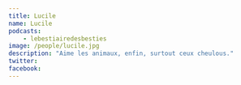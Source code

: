 ```yaml
---
title: Lucile
name: Lucile
podcasts:
    - lebestiairedesbesties
image: /people/lucile.jpg
description: "Aime les animaux, enfin, surtout ceux cheulous."
twitter: 
facebook:
---
```


<People/>